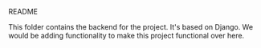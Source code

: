 README

This folder contains the backend for the project. It's based on Django. We would be adding functionality to make this project functional over here.